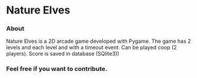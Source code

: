 # Nature Elves
### About

Nature Elves is a 2D arcade game developed with Pygame. The game has 2 levels and each level and with a timeout event. 
Can be played coop (2 players). 
Score is saved in database (SQlite3))

### Feel free if you want to contribute.
